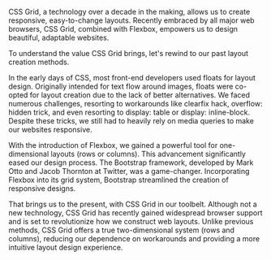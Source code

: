 ﻿
CSS Grid, a technology over a decade in the making, allows us to create responsive, easy-to-change layouts. Recently embraced by all major web browsers, CSS Grid, combined with Flexbox, empowers us to design beautiful, adaptable websites.

To understand the value CSS Grid brings, let's rewind to our past layout creation methods.

In the early days of CSS, most front-end developers used floats for layout design. Originally intended for text flow around images, floats were co-opted for layout creation due to the lack of better alternatives. We faced numerous challenges, resorting to workarounds like clearfix hack, overflow: hidden trick, and even resorting to display: table or display: inline-block. Despite these tricks, we still had to heavily rely on media queries to make our websites responsive.

With the introduction of Flexbox, we gained a powerful tool for one-dimensional layouts (rows or columns). This advancement significantly eased our design process. The Bootstrap framework, developed by Mark Otto and Jacob Thornton at Twitter, was a game-changer. Incorporating Flexbox into its grid system, Bootstrap streamlined the creation of responsive designs.

That brings us to the present, with CSS Grid in our toolbelt. Although not a new technology, CSS Grid has recently gained widespread browser support and is set to revolutionize how we construct web layouts. Unlike previous methods, CSS Grid offers a true two-dimensional system (rows and columns), reducing our dependence on workarounds and providing a more intuitive layout design experience.

